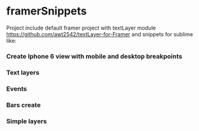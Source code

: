 # framerSnippets

Project include default framer project with textLayer module https://github.com/awt2542/textLayer-for-Framer and snippets for sublime like:

### Create Iphone 6 view with mobile and desktop breakpoints

### Text layers

### Events

### Bars create

### Simple layers
